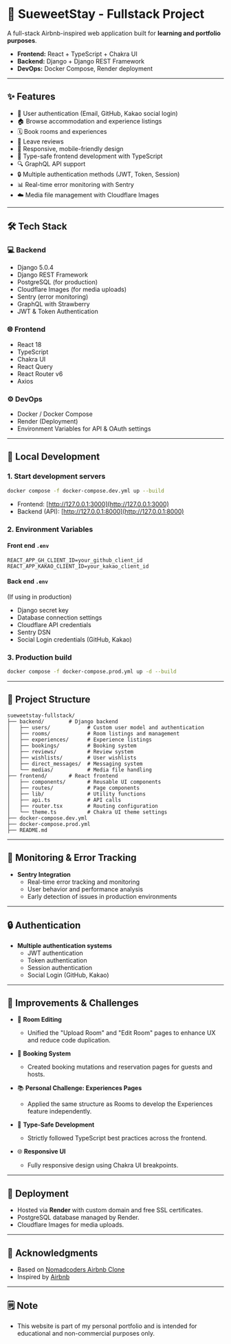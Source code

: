 # 💌 SueweetStay - Fullstack Project

A full-stack Airbnb-inspired web application built for **learning and portfolio purposes**.

- **Frontend:** React + TypeScript + Chakra UI
- **Backend:** Django + Django REST Framework
- **DevOps:** Docker Compose, Render deployment

---

## ✨ Features

- 🔐 User authentication (Email, GitHub, Kakao social login)
- 🏠 Browse accommodation and experience listings
- 🗓 Book rooms and experiences
- 📝 Leave reviews
- 📱 Responsive, mobile-friendly design
- 🔢 Type-safe frontend development with TypeScript
- 🔍 GraphQL API support
- 🔒 Multiple authentication methods (JWT, Token, Session)
- 📊 Real-time error monitoring with Sentry
- ☁️ Media file management with Cloudflare Images

---

## 🛠️ Tech Stack

### 💻 Backend

- Django 5.0.4
- Django REST Framework
- PostgreSQL (for production)
- Cloudflare Images (for media uploads)
- Sentry (error monitoring)
- GraphQL with Strawberry
- JWT & Token Authentication

### 🌐 Frontend

- React 18
- TypeScript
- Chakra UI
- React Query
- React Router v6
- Axios

### ⚙️ DevOps

- Docker / Docker Compose
- Render (Deployment)
- Environment Variables for API & OAuth settings

---

## 🛫 Local Development

### 1. Start development servers

```bash
docker compose -f docker-compose.dev.yml up --build
```

- Frontend: [http://127.0.0.1:3000](http://127.0.0.1:3000)
- Backend (API): [http://127.0.0.1:8000](http://127.0.0.1:8000)

### 2. Environment Variables

#### Front end `.env`

```
REACT_APP_GH_CLIENT_ID=your_github_client_id
REACT_APP_KAKAO_CLIENT_ID=your_kakao_client_id
```

#### Back end `.env`

(If using in production)

- Django secret key
- Database connection settings
- Cloudflare API credentials
- Sentry DSN
- Social Login credentials (GitHub, Kakao)

### 3. Production build

```bash
docker compose -f docker-compose.prod.yml up -d --build
```

---

## 📂 Project Structure

```
sueweetstay-fullstack/
├── backend/        # Django backend
│   ├── users/            # Custom user model and authentication
│   ├── rooms/            # Room listings and management
│   ├── experiences/      # Experience listings
│   ├── bookings/         # Booking system
│   ├── reviews/          # Review system
│   ├── wishlists/        # User wishlists
│   ├── direct_messages/  # Messaging system
│   └── medias/           # Media file handling
├── frontend/       # React frontend
│   ├── components/       # Reusable UI components
│   ├── routes/           # Page components
│   ├── lib/              # Utility functions
│   ├── api.ts            # API calls
│   ├── router.tsx        # Routing configuration
│   └── theme.ts          # Chakra UI theme settings
├── docker-compose.dev.yml
├── docker-compose.prod.yml
├── README.md
```

---

## 🔧 Monitoring & Error Tracking

- **Sentry Integration**
  - Real-time error tracking and monitoring
  - User behavior and performance analysis
  - Early detection of issues in production environments

---

## 🔒 Authentication

- **Multiple authentication systems**
  - JWT authentication
  - Token authentication
  - Session authentication
  - Social Login (GitHub, Kakao)

---

## 🚀 Improvements & Challenges

- 📝 **Room Editing**

  - Unified the "Upload Room" and "Edit Room" pages to enhance UX and reduce code duplication.

- 🌄 **Booking System**

  - Created booking mutations and reservation pages for guests and hosts.

- 📚 **Personal Challenge: Experiences Pages**

  - Applied the same structure as Rooms to develop the Experiences feature independently.

- 🔢 **Type-Safe Development**

  - Strictly followed TypeScript best practices across the frontend.

- 🌐 **Responsive UI**
  - Fully responsive design using Chakra UI breakpoints.

---

## 🚧 Deployment

- Hosted via **Render** with custom domain and free SSL certificates.
- PostgreSQL database managed by Render.
- Cloudflare Images for media uploads.

---

## 🙏 Acknowledgments

- Based on [Nomadcoders Airbnb Clone](https://nomadcoders.co/airbnb-clone/lectures/3926)
- Inspired by [Airbnb](https://www.airbnb.com)

---

## 🗒️ Note

- This website is part of my personal portfolio and is intended for educational and non-commercial purposes only.

